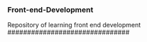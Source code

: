 ### Front-end-Development
Repository of learning front end development
###############################
